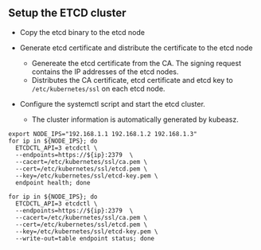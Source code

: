 ## Setup the ETCD cluster

- Copy the etcd binary to the etcd node

- Generate etcd certificate and distribute the certificate to the etcd node
  - Genereate the etcd certificate from the CA. The signing request contains the IP addresses of the etcd nodes.
  - Distributes the CA certificate, etcd certificate and etcd key to `/etc/kubernetes/ssl` on each etcd node.

- Configure the systemctl script and start the etcd cluster.
  - The cluster information is automatically generated by kubeasz.

```shell
export NODE_IPS="192.168.1.1 192.168.1.2 192.168.1.3"
for ip in ${NODE_IPS}; do
  ETCDCTL_API=3 etcdctl \
  --endpoints=https://${ip}:2379  \
  --cacert=/etc/kubernetes/ssl/ca.pem \
  --cert=/etc/kubernetes/ssl/etcd.pem \
  --key=/etc/kubernetes/ssl/etcd-key.pem \
  endpoint health; done

for ip in ${NODE_IPS}; do
  ETCDCTL_API=3 etcdctl \
  --endpoints=https://${ip}:2379  \
  --cacert=/etc/kubernetes/ssl/ca.pem \
  --cert=/etc/kubernetes/ssl/etcd.pem \
  --key=/etc/kubernetes/ssl/etcd-key.pem \
  --write-out=table endpoint status; done
```

